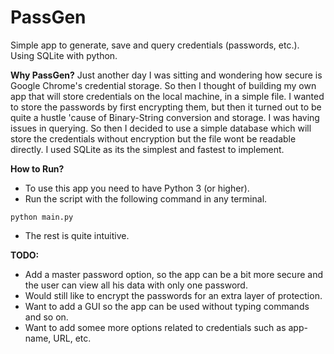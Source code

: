 # PassGen
Simple app to generate, save and query credentials (passwords, etc.). Using SQLite with python.

**Why PassGen?**
Just another day I was sitting and wondering how secure is Google Chrome's credential storage. So then I thought of building my own app that will store credentials on the local machine, in a simple file.
I wanted to store the passwords by first encrypting them, but then it turned out to be quite a hustle 'cause of Binary-String conversion and storage. I was having issues in querying. 
So then I decided to use a simple database which will store the credentials without encryption but the file wont be readable directly. I used SQLite as its the simplest and fastest to implement.

**How to Run?**
* To use this app you need to have Python 3 (or higher). 
* Run the script with the following command in any terminal.
```
python main.py 
```
* The rest is quite intuitive.

**TODO:**
* Add a master password option, so the app can be a bit more secure and the user can view all his data with only one password.
* Would still like to encrypt the passwords for an extra layer of protection.
* Want to add a GUI so the app can be used without typing commands and so on.
* Want to add somee more options related to credentials such as app-name, URL, etc.
